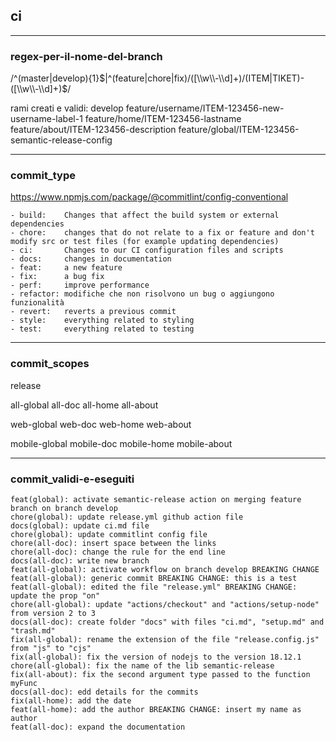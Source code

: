 ## ci

---
### regex-per-il-nome-del-branch
/^(master|develop){1}$|^(feature|chore|fix)/([\\w\\-\\d]+)/(ITEM|TIKET)-([\\w\\-\\d]+)$/

rami creati e validi:
develop
feature/username/ITEM-123456-new-username-label-1
feature/home/ITEM-123456-lastname
feature/about/ITEM-123456-description
feature/global/ITEM-123456-semantic-release-config

---
### commit_type
https://www.npmjs.com/package/@commitlint/config-conventional
```
- build:    Changes that affect the build system or external dependencies      
- chore:    changes that do not relate to a fix or feature and don't modify src or test files (for example updating dependencies)
- ci:       Changes to our CI configuration files and scripts
- docs:     changes in documentation
- feat:     a new feature
- fix:      a bug fix
- perf:     improve performance
- refactor: modifiche che non risolvono un bug o aggiungono funzionalità
- revert:   reverts a previous commit
- style:    everything related to styling
- test:     everything related to testing
```

---
### commit_scopes
release

all-global
all-doc
all-home
all-about

web-global
web-doc
web-home
web-about

mobile-global
mobile-doc
mobile-home
mobile-about

---
### commit_validi-e-eseguiti
```
feat(global): activate semantic-release action on merging feature branch on branch develop
chore(global): update release.yml github action file
docs(global): update ci.md file
chore(global): update commitlint config file
chore(all-doc): insert space between the links
chore(all-doc): change the rule for the end line
docs(all-doc): write new branch
feat(all-global): activate workflow on branch develop BREAKING CHANGE
feat(all-global): generic commit BREAKING CHANGE: this is a test
feat(all-global): edited the file "release.yml" BREAKING CHANGE: update the prop "on"
chore(all-global): update "actions/checkout" and "actions/setup-node" from version 2 to 3
docs(all-doc): create folder "docs" with files "ci.md", "setup.md" and "trash.md"
fix(all-global): rename the extension of the file "release.config.js" from "js" to "cjs"
fix(all-global): fix the version of nodejs to the version 18.12.1
chore(all-global): fix the name of the lib semantic-release
fix(all-about): fix the second argument type passed to the function myFunc
docs(all-doc): edd details for the commits
fix(all-home): add the date
feat(all-home): add the author BREAKING CHANGE: insert my name as author
feat(all-doc): expand the documentation
```
